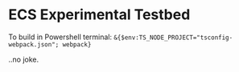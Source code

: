 # ECS Experimental Testbed

To build in Powershell terminal:
`&{$env:TS_NODE_PROJECT="tsconfig-webpack.json"; webpack}`

..no joke.
